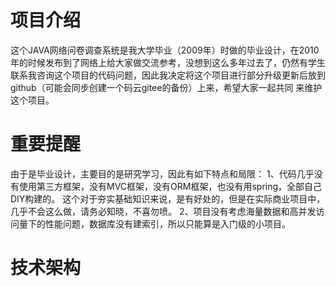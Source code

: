 # 项目介绍
这个JAVA网络问卷调查系统是我大学毕业（2009年）时做的毕业设计，在2010年的时候发布到了网络上给大家做交流参考，没想到这么多年过去了，仍然有学生
联系我咨询这个项目的代码问题，因此我决定将这个项目进行部分升级更新后放到github（可能会同步创建一个码云gitee的备份）上来，希望大家一起共同
来维护这个项目。
# 重要提醒
由于是毕业设计，主要目的是研究学习，因此有如下特点和局限：
1、代码几乎没有使用第三方框架，没有MVC框架，没有ORM框架，也没有用spring，全部自己DIY构建的。
这个对于夯实基础知识来说，是有好处的，但是在实际商业项目中，几乎不会这么做，请务必知晓，不喜勿喷。
2、项目没有考虑海量数据和高并发访问量下的性能问题，数据库没有建索引，所以只能算是入门级的小项目。

# 技术架构
